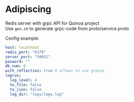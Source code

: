 # Adipiscing <br>
Redis server with grpc API for Quinoa project<br>
Use `gen.sh` to generate grpc-code from proto/service.proto

Config example:<br>
```yaml
host: localhost
redis_port: "6379"
server_port: "50051"
pasword: ""
db_num: 0
with_reflection: true # allows to use grpcui
logrus:
  log_level: 4
  to_file: false
  to_json: false
  log_dir: "logs/logs.log"
```

